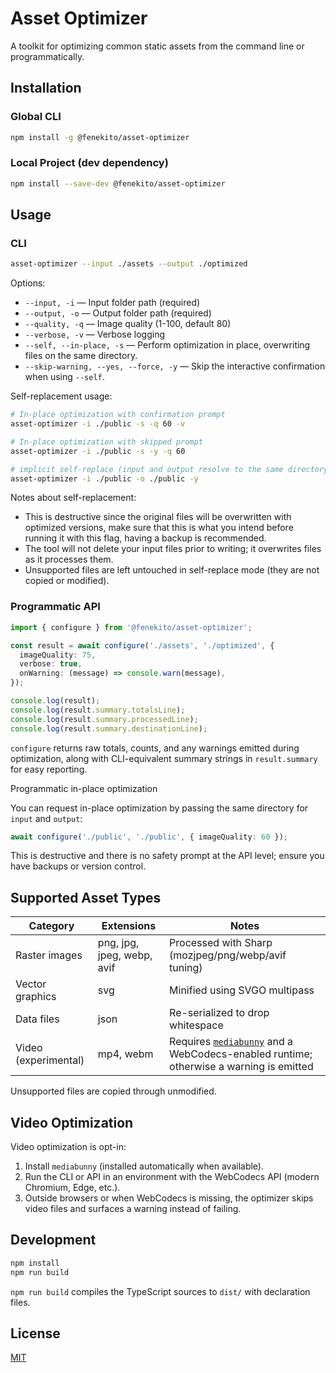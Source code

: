 # Asset Optimizer

A toolkit for optimizing common static assets from the command line or programmatically.

## Installation

### Global CLI

```bash
npm install -g @fenekito/asset-optimizer
```

### Local Project (dev dependency)

```bash
npm install --save-dev @fenekito/asset-optimizer
```

## Usage

### CLI

```bash
asset-optimizer --input ./assets --output ./optimized
```

Options:

- `--input, -i` — Input folder path (required)
- `--output, -o` — Output folder path (required)
- `--quality, -q` — Image quality (1-100, default 80)
- `--verbose, -v` — Verbose logging
- `--self, --in-place, -s` — Perform optimization in place, overwriting files on the same directory.
- `--skip-warning, --yes, --force, -y` — Skip the interactive confirmation when using `--self`.

Self-replacement usage:

```bash
# In-place optimization with confirmation prompt
asset-optimizer -i ./public -s -q 60 -v

# In-place optimization with skipped prompt
asset-optimizer -i ./public -s -y -q 60

# implicit self-replace (input and output resolve to the same directory)
asset-optimizer -i ./public -o ./public -y
```

Notes about self-replacement:

- This is destructive since the original files will be overwritten with optimized versions, make sure that this is what you intend before running it with this flag, having a backup is recommended.
- The tool will not delete your input files prior to writing; it overwrites files as it processes them.
- Unsupported files are left untouched in self-replace mode (they are not copied or modified).

### Programmatic API

```ts
import { configure } from '@fenekito/asset-optimizer';

const result = await configure('./assets', './optimized', {
  imageQuality: 75,
  verbose: true,
  onWarning: (message) => console.warn(message),
});

console.log(result);
console.log(result.summary.totalsLine);
console.log(result.summary.processedLine);
console.log(result.summary.destinationLine);
```

`configure` returns raw totals, counts, and any warnings emitted during optimization, along with
CLI-equivalent summary strings in `result.summary` for easy reporting.

Programmatic in-place optimization

You can request in-place optimization by passing the same directory for `input` and `output`:

```ts
await configure('./public', './public', { imageQuality: 60 });
```

This is destructive and there is no safety prompt at the API level; ensure you have backups or version control.

## Supported Asset Types

| Category             | Extensions                 | Notes                                                                                                                             |
| -------------------- | -------------------------- | --------------------------------------------------------------------------------------------------------------------------------- |
| Raster images        | png, jpg, jpeg, webp, avif | Processed with Sharp (mozjpeg/png/webp/avif tuning)                                                                               |
| Vector graphics      | svg                        | Minified using SVGO multipass                                                                                                     |
| Data files           | json                       | Re-serialized to drop whitespace                                                                                                  |
| Video (experimental) | mp4, webm                  | Requires [`mediabunny`](https://www.npmjs.com/package/mediabunny) and a WebCodecs-enabled runtime; otherwise a warning is emitted |

Unsupported files are copied through unmodified.

## Video Optimization

Video optimization is opt-in:

1. Install `mediabunny` (installed automatically when available).
2. Run the CLI or API in an environment with the WebCodecs API (modern Chromium, Edge, etc.).
3. Outside browsers or when WebCodecs is missing, the optimizer skips video files and surfaces a warning instead of failing.

## Development

```bash
npm install
npm run build
```

`npm run build` compiles the TypeScript sources to `dist/` with declaration files.

## License

[MIT](./LICENSE)
